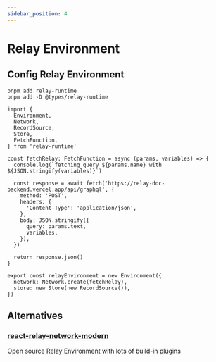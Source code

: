 ```yaml
---
sidebar_position: 4
---
```


# Relay Environment

## Config Relay Environment

```
pnpm add relay-runtime
pnpm add -D @types/relay-runtime
```

```
import {
  Environment,
  Network,
  RecordSource,
  Store,
  FetchFunction,
} from 'relay-runtime'

const fetchRelay: FetchFunction = async (params, variables) => {
  console.log(`fetching query ${params.name} with ${JSON.stringify(variables)}`)

  const response = await fetch('https://relay-doc-backend.vercel.app/api/graphql', {
    method: 'POST',
    headers: {
      'Content-Type': 'application/json',
    },
    body: JSON.stringify({
      query: params.text,
      variables,
    }),
  })

  return response.json()
}

export const relayEnvironment = new Environment({
  network: Network.create(fetchRelay),
  store: new Store(new RecordSource()),
})
```

## Alternatives

### [react-relay-network-modern](https://github.com/relay-tools/react-relay-network-modern)
Open source Relay Environment with lots of build-in plugins
